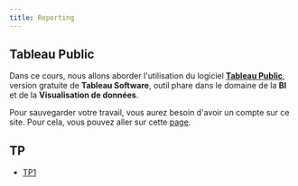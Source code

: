 ```yaml
---
title: Reporting
---
```


## Tableau Public

Dans ce cours, nous allons aborder l'utilisation du logiciel [**Tableau Public**](https://public.tableau.com/s/),
version gratuite de **Tableau Software**, outil phare dans le domaine de la **BI** et de
la **Visualisation de données**.

Pour sauvegarder votre travail, vous aurez besoin d'avoir un compte sur ce site. Pour cela,
vous pouvez aller sur cette [page](https://public.tableau.com/auth/signup).

## TP

- [TP1](reporting-tp1.html)
